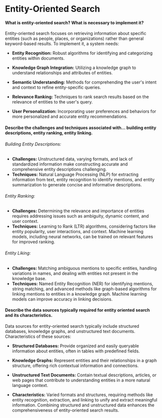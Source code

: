 # Entity-Oriented Search

#### What is entity-oriented search? What is necessary to implement it?

Entity-oriented search focuses on retrieving information about specific entities (such as people, places, or organizations) rather than general keyword-based results. To implement it, a system needs:

- **Entity Recognition:** Robust algorithms for identifying and categorizing entities within documents.

- **Knowledge Graph Integration:** Utilizing a knowledge graph to understand relationships and attributes of entities.

- **Semantic Understanding:** Methods for comprehending the user's intent and context to refine entity-specific queries.

- **Relevance Ranking:** Techniques to rank search results based on the relevance of entities to the user's query.

- **User Personalization:** Incorporating user preferences and behaviors for more personalized and accurate entity recommendations.

#### Describe the challenges and techniques associated with… building entity descriptions, entity ranking, entity linking.

###### Building Entity Descriptions:

- **Challenges:** Unstructured data, varying formats, and lack of standardized information make constructing accurate and comprehensive entity descriptions challenging.
- **Techniques:** Natural Language Processing (NLP) for extracting information from text, entity recognition to identify mentions, and entity summarization to generate concise and informative descriptions.


###### Entity Ranking:

- **Challenges:** Determining the relevance and importance of entities requires addressing issues such as ambiguity, dynamic content, and user context.
- **Techniques:** Learning to Rank (LTR) algorithms, considering factors like entity popularity, user interactions, and context. Machine learning models, including neural networks, can be trained on relevant features for improved ranking.


###### Entity Liking:

- **Challenges:** Matching ambiguous mentions to specific entities, handling variations in names, and dealing with entities not present in the knowledge base.
- **Techniques:** Named Entity Recognition (NER) for identifying mentions, string matching, and advanced methods like graph-based algorithms for linking mentions to entities in a knowledge graph. Machine learning models can improve accuracy in linking decisions.


#### Describe the data sources typically required for entity oriented search and its characteristics.

Data sources for entity-oriented search typically include structured databases, knowledge graphs, and unstructured text documents. Characteristics of these sources:

- **Structured Databases:** Provide organized and easily queryable information about entities, often in tables with predefined fields.

- **Knowledge Graphs:** Represent entities and their relationships in a graph structure, offering rich contextual information and connections.

- **Unstructured Text Documents:** Contain textual descriptions, articles, or web pages that contribute to understanding entities in a more natural language context.

- **Characteristics:** Varied formats and structures, requiring methods like entity recognition, extraction, and linking to unify and extract meaningful information. Combining structured and unstructured data enhances the comprehensiveness of entity-oriented search results.